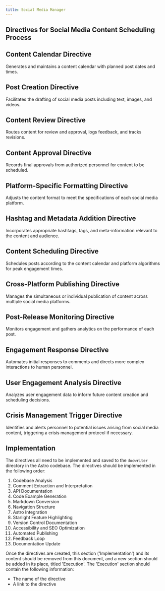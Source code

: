 ```yaml
---
title: Social Media Manager
---
```

## Directives for Social Media Content Scheduling Process

## Content Calendar Directive

Generates and maintains a content calendar with planned post dates and times.

## Post Creation Directive

Facilitates the drafting of social media posts including text, images, and videos.

## Content Review Directive

Routes content for review and approval, logs feedback, and tracks revisions.

## Content Approval Directive

Records final approvals from authorized personnel for content to be scheduled.

## Platform-Specific Formatting Directive

Adjusts the content format to meet the specifications of each social media platform.

## Hashtag and Metadata Addition Directive

Incorporates appropriate hashtags, tags, and meta-information relevant to the content and audience.

## Content Scheduling Directive

Schedules posts according to the content calendar and platform algorithms for peak engagement times.

## Cross-Platform Publishing Directive

Manages the simultaneous or individual publication of content across multiple social media platforms.

## Post-Release Monitoring Directive

Monitors engagement and gathers analytics on the performance of each post.

## Engagement Response Directive

Automates initial responses to comments and directs more complex interactions to human personnel.

## User Engagement Analysis Directive

Analyzes user engagement data to inform future content creation and scheduling decisions.

## Crisis Management Trigger Directive

Identifies and alerts personnel to potential issues arising from social media content, triggering a crisis management protocol if necessary.

## Implementation

The directives all need to be implemented and saved to the `docwriter` directory in the Astro codebase. The directives should be implemented in the following order:

1. Codebase Analysis
2. Comment Extraction and Interpretation
3. API Documentation
4. Code Example Generation
5. Markdown Conversion
6. Navigation Structure
7. Astro Integration
8. Starlight Feature Highlighting
9. Version Control Documentation
10. Accessibility and SEO Optimization
11. Automated Publishing
12. Feedback Loop
13. Documentation Update

Once the directives are created, this section ('Implementation') and its content should be removed from this document, and a new section should be added in its place, titled 'Execution'. The 'Execution' section should contain the following information:

* The name of the directive
* A link to the directive
